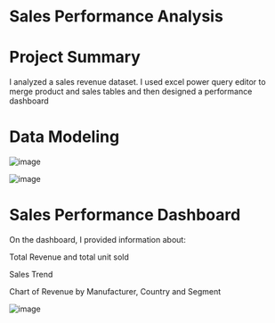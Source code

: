 # Sales Performance Analysis

# Project Summary
I analyzed a sales revenue dataset. I used excel power query editor to merge product and sales tables and then designed a performance dashboard

# Data Modeling
![image](https://github.com/amiegirl/Data_Analyst_Portfolio_Projects/assets/81017006/adc576e6-cda5-47fd-9b1f-2333d8a5123b)

![image](https://github.com/amiegirl/Data_Analyst_Portfolio_Projects/assets/81017006/b2664dae-84ad-4797-992a-76831bb20161)

# Sales Performance Dashboard
On the dashboard, I provided information about:

Total Revenue and total unit sold

Sales Trend

Chart of Revenue by Manufacturer, Country and Segment


![image](https://github.com/amiegirl/Data_Analyst_Portfolio_Projects/assets/81017006/af818625-d8e4-4a26-a60a-5dac19450e87)
